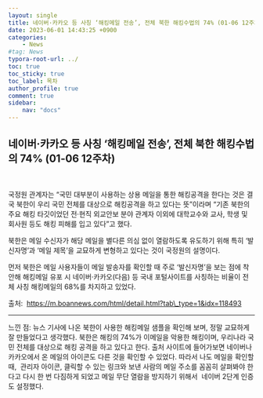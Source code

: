 ```yaml
---
layout: single
title: 네이버·카카오 등 사칭 ‘해킹메일 전송’, 전체 북한 해킹수법의 74% (01-06 12주차)
date: 2023-06-01 14:43:25 +0900
categories: 
    - News
#tag: News
typora-root-url: ../
toc: true
toc_sticky: true
toc_label: 목차
author_profile: true
comment: true
sidebar:
    nav: "docs"
---
```



## 네이버·카카오 등 사칭 ‘해킹메일 전송’, 전체 북한 해킹수법의 74% (01-06 12주차)

<br>

국정원 관계자는 “국민 대부분이 사용하는 상용 메일을 통한 해킹공격을 한다는 것은 결국 북한이 우리 국민 전체를 대상으로 해킹공격을 하고 있다는 뜻”이라며 “기존 북한의 주요 해킹 타깃이었던 전·현직 외교안보 분야 관계자 이외에 대학교수와 교사, 학생 및 회사원 등도 해킹 피해를 입고 있다”고 했다.  

북한은 메일 수신자가 해당 메일을 별다른 의심 없이 열람하도록 유도하기 위해 특히 ‘발신자명’과 ‘메일 제목’을 교묘하게 변형하고 있다는 것이 국정원의 설명이다.  

먼저 북한은 메일 사용자들이 메일 발송자를 확인할 때 주로 ‘발신자명’을 보는 점에 착안해 해킹메일 유포 시 네이버·카카오(다음) 등 국내 포털사이트를 사칭하는 비율이 전체 사칭 해킹메일의 68%를 차지하고 있었다.

출처:  https://m.boannews.com/html/detail.html?tab\_type=1&idx=118493

* * *

느낀 점: 뉴스 기사에 나온 북한이 사용한 해킹메일 샘플을 확인해 보며, 정말 교묘하게 잘 만들었다고 생각했다. 북한은 해킹의 74%가 이메일을 악용한 해킹이며, 우리나라 국민 전체를 대상으로 해킹 공격을 하고 있다고 한다. 출처 사이트에 들어가보면 네이버나 카카오에서 온 메일의 아이콘도 다른 것을 확인할 수 있었다. 따라서 나도 메일을 확인할 때,  관리자 아이콘, 클릭할 수 있는 링크와 보낸 사람의 메일 주소를 꼼꼼히 살펴봐야 한다고 다시 한 번 다짐하게 되었고 메일 무단 열람을 방지하기 위해서  네이버 2단계 인증도 설정했다.